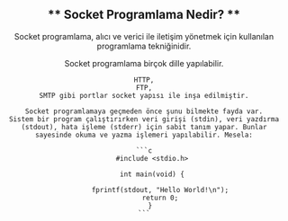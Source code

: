 <div align="center">

## ** Socket Programlama Nedir? **


Socket programlama, alıcı ve verici ile iletişim yönetmek için kullanılan programlama tekniğinidir.

Socket programlama birçok dille yapılabilir.

    HTTP,
    FTP,
    SMTP gibi portlar socket yapısı ile inşa edilmiştir.

    Socket programlamaya geçmeden önce şunu bilmekte fayda var.
    Sistem bir program çalıştırırken veri girişi (stdin), veri yazdırma (stdout), hata işleme (stderr) için sabit tanım yapar. Bunlar sayesinde okuma ve yazma işlemeri yapılabilir. Mesela:

    ```c
        #include <stdio.h>

        int main(void) {

            fprintf(stdout, "Hello World!\n");
            return 0;
        } 
    ```
</div>